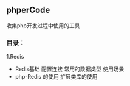 ## phperCode
收集php开发过程中使用的工具

### 目录：
1.Redis
- Redis基础 配置连接 常用的数据类型 使用场景
- php-Redis 的使用 扩展类库的使用 
	
